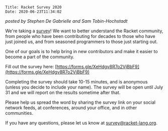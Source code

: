     Title: Racket Survey 2020
    Date: 2020-06-23T11:34:02
	
*posted by Stephen De Gabrielle and Sam Tobin-Hochstadt*


We're taking a [survey]! We want to better understand the Racket
community, from people who have been contributing for decades to those
who have just joined us, and from seasoned programmers to those just
starting out.

One of our goals is to help bring in new contributors and make it
easier to become a part of the community.

Fill out the survey here: [https://forms.gle/XeHdgv8R7o2VjBbF9](https://forms.gle/XeHdgv8R7o2VjBbF9)

<!-- more -->

Completing the survey should take 10-15 minutes, and is anonymous
(unless you decide to include your name). The survey will be open
until July 31 and we will report on the results sometime after that.

Please help us spread the word by sharing the survey link on your
social network feeds, at conferences, around your office, and in other
communities.

If you have any questions, please let us know at
[survey@racket-lang.org](mailto:survey@racket-lang.org).

[survey]: https://forms.gle/XeHdgv8R7o2VjBbF9
